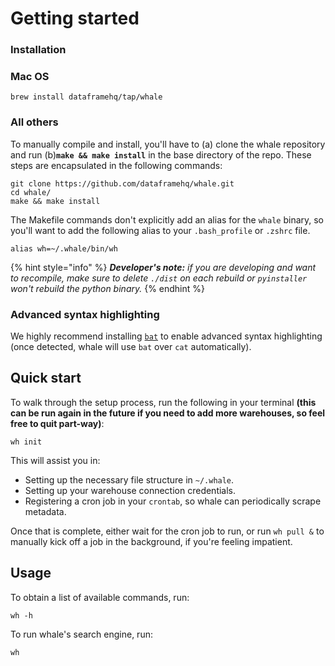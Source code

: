 # Getting started

### Installation

### Mac OS

```text
brew install dataframehq/tap/whale
```

### All others

To manually compile and install, you'll have to \(a\) clone the whale repository and run \(b\)**`make && make install`** in the base directory of the repo. These steps are encapsulated in the following commands:

```text
git clone https://github.com/dataframehq/whale.git
cd whale/
make && make install
```



The Makefile commands don't explicitly add an alias for the `whale` binary, so you'll want to add the following alias to your `.bash_profile` or `.zshrc` file.

```text
alias wh=~/.whale/bin/wh
```

{% hint style="info" %}
_**Developer's note:** if you are developing and want to recompile, make sure to delete `./dist` on each rebuild or `pyinstaller` won't rebuild the python binary._
{% endhint %}

### Advanced syntax highlighting

We highly recommend installing [`bat`](https://github.com/sharkdp/bat) to enable advanced syntax highlighting \(once detected, whale will use `bat` over `cat` automatically\).

## Quick start

To walk through the setup process, run the following in your terminal **\(this can be run again in the future if you need to add more warehouses, so feel free to quit part-way\)**:

```text
wh init
```

This will assist you in:

* Setting up the necessary file structure in `~/.whale`.
* Setting up your warehouse connection credentials.
* Registering a cron job in your `crontab`, so whale can periodically scrape metadata.

Once that is complete, either wait for the cron job to run, or run `wh pull &` to manually kick off a job in the background, if you're feeling impatient.

## Usage

To obtain a list of available commands, run:

```text
wh -h
```

To run whale's search engine, run:

```text
wh
```

